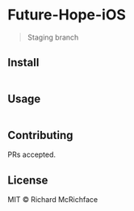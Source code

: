 # Future-Hope-iOS

> Staging branch

## Install

```

```

## Usage

```

```

## Contributing

PRs accepted.

## License

MIT © Richard McRichface
